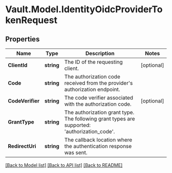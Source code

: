 # Vault.Model.IdentityOidcProviderTokenRequest

## Properties

Name | Type | Description | Notes
------------ | ------------- | ------------- | -------------
**ClientId** | **string** | The ID of the requesting client. | [optional] 
**Code** | **string** | The authorization code received from the provider&#39;s authorization endpoint. | 
**CodeVerifier** | **string** | The code verifier associated with the authorization code. | [optional] 
**GrantType** | **string** | The authorization grant type. The following grant types are supported: &#39;authorization_code&#39;. | 
**RedirectUri** | **string** | The callback location where the authentication response was sent. | 

[[Back to Model list]](../README.md#documentation-for-models) [[Back to API list]](../README.md#documentation-for-api-endpoints) [[Back to README]](../README.md)

